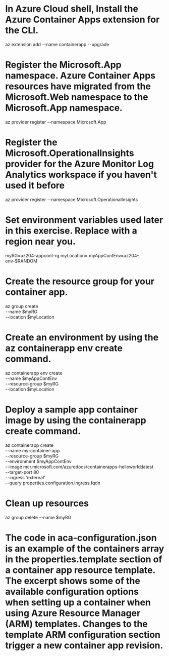 # In Azure Cloud shell, Install the Azure Container Apps extension for the CLI.
az extension add --name containerapp --upgrade

# Register the Microsoft.App namespace. Azure Container Apps resources have migrated from the Microsoft.Web namespace to the Microsoft.App namespace.
az provider register --namespace Microsoft.App

# Register the Microsoft.OperationalInsights provider for the Azure Monitor Log Analytics workspace if you haven't used it before
az provider register --namespace Microsoft.OperationalInsights

# Set environment variables used later in this exercise. Replace <location> with a region near you.
myRG=az204-appcont-rg myLocation=<location> myAppContEnv=az204-env-$RANDOM

# Create the resource group for your container app.
az group create \
    --name $myRG \
    --location $myLocation

# Create an environment by using the az containerapp env create command.
az containerapp env create \
    --name $myAppContEnv \
    --resource-group $myRG \
    --location $myLocation

# Deploy a sample app container image by using the containerapp create command.
az containerapp create \
    --name my-container-app \
    --resource-group $myRG \
    --environment $myAppContEnv \
    --image mcr.microsoft.com/azuredocs/containerapps-helloworld:latest \
    --target-port 80 \
    --ingress 'external' \
    --query properties.configuration.ingress.fqdn

# Clean up resources
az group delete --name $myRG

# The code in aca-configuration.json is an example of the containers array in the properties.template section of a container app resource template. The excerpt shows some of the available configuration options when setting up a container when using Azure Resource Manager (ARM) templates. Changes to the template ARM configuration section trigger a new container app revision.
